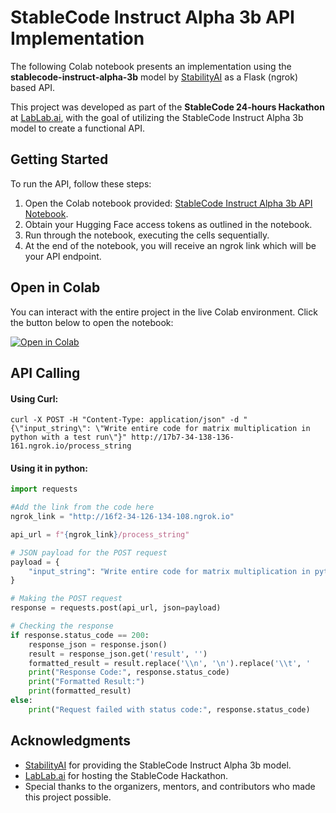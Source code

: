 # StableCode Instruct Alpha 3b API Implementation

The following Colab notebook presents an implementation using the **stablecode-instruct-alpha-3b** model by [StabilityAI](https://huggingface.co/stabilityai) as a Flask (ngrok) based API.

This project was developed as part of the **StableCode 24-hours Hackathon** at [LabLab.ai](https://lablab.ai), with the goal of utilizing the StableCode Instruct Alpha 3b model to create a functional API.

## Getting Started

To run the API, follow these steps:

1. Open the Colab notebook provided: [StableCode Instruct Alpha 3b API Notebook](https://colab.research.google.com/drive/1MEY4gYU5GfoE59mwjcVHgu33QDUPh1Fq#scrollTo=ZDDNqlh2ZmzW).
2. Obtain your Hugging Face access tokens as outlined in the notebook.
3. Run through the notebook, executing the cells sequentially.
4. At the end of the notebook, you will receive an ngrok link which will be your API endpoint.

## Open in Colab

You can interact with the entire project in the live Colab environment. Click the button below to open the notebook:

[![Open in Colab](https://colab.research.google.com/assets/colab-badge.svg)](https://colab.research.google.com/drive/1MEY4gYU5GfoE59mwjcVHgu33QDUPh1Fq#scrollTo=ZDDNqlh2ZmzW)

## API Calling
#### Using Curl:
```
curl -X POST -H "Content-Type: application/json" -d "{\"input_string\": \"Write entire code for matrix multiplication in python with a test run\"}" http://17b7-34-138-136-161.ngrok.io/process_string
```
#### Using it in python:
```python
import requests

#Add the link from the code here
ngrok_link = "http://16f2-34-126-134-108.ngrok.io"

api_url = f"{ngrok_link}/process_string"

# JSON payload for the POST request
payload = {
    "input_string": "Write entire code for matrix multiplication in python with a test run"
}

# Making the POST request
response = requests.post(api_url, json=payload)

# Checking the response
if response.status_code == 200:
    response_json = response.json()
    result = response_json.get('result', '')
    formatted_result = result.replace('\\n', '\n').replace('\\t', '    ')
    print("Response Code:", response.status_code)
    print("Formatted Result:")
    print(formatted_result)
else:
    print("Request failed with status code:", response.status_code)

```
## Acknowledgments

- [StabilityAI](https://huggingface.co/stabilityai) for providing the StableCode Instruct Alpha 3b model.
- [LabLab.ai](https://lablab.ai) for hosting the StableCode Hackathon.
- Special thanks to the organizers, mentors, and contributors who made this project possible.
